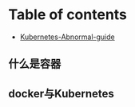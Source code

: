 # Table of contents

* [Kubernetes-Abnormal-guide](README.md)

## 什么是容器 <a id="shen-me-shi-rong-qi"></a>

## docker与Kubernetes

